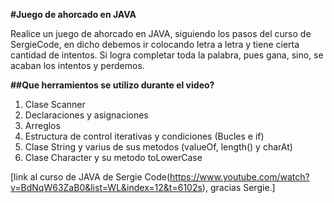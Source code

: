 **#Juego de ahorcado en JAVA**

Realice un juego de ahorcado en JAVA, siguiendo los pasos del curso de SergieCode, en dicho debemos ir colocando letra a letra y tiene cierta cantidad de intentos. Si logra completar toda la palabra, pues gana, sino, se acaban los intentos y perdemos.

**##Que herramientos se utilizo durante el video?**
 1. Clase Scanner
 2. Declaraciones y asignaciones
 3. Arreglos
 4. Estructura de control iterativas y condiciones (Bucles e if)
 5. Clase String y varius de sus metodos (valueOf, length() y charAt)
 6. Clase Character y su metodo toLowerCase

 [link al curso de JAVA de Sergie Code(https://www.youtube.com/watch?v=BdNqW63ZaB0&list=WL&index=12&t=6102s), gracias Sergie.]
